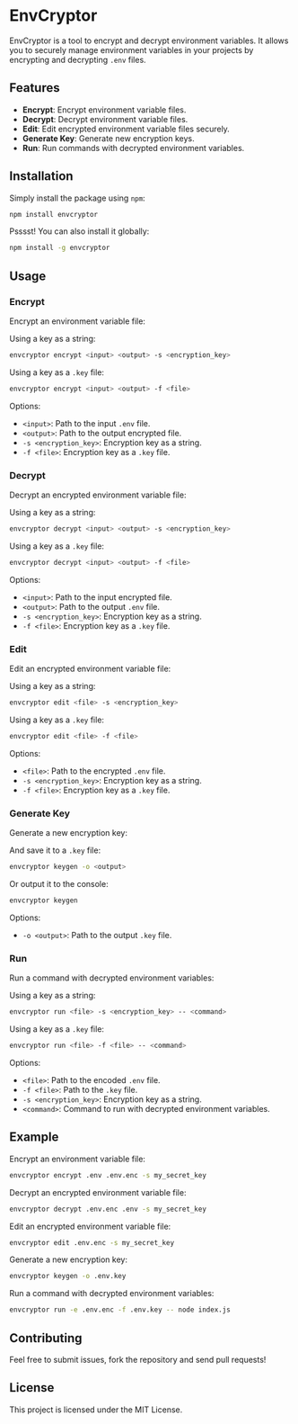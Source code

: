 # EnvCryptor

EnvCryptor is a tool to encrypt and decrypt environment variables. It allows you to securely manage environment variables in your projects by encrypting and decrypting `.env` files.

## Features

- **Encrypt**: Encrypt environment variable files.
- **Decrypt**: Decrypt environment variable files.
- **Edit**: Edit encrypted environment variable files securely.
- **Generate Key**: Generate new encryption keys.
- **Run**: Run commands with decrypted environment variables.

## Installation

Simply install the package using `npm`:

```bash
npm install envcryptor
```

Psssst! You can also install it globally:

```bash
npm install -g envcryptor
```

## Usage

### Encrypt

Encrypt an environment variable file:

Using a key as a string:

```bash
envcryptor encrypt <input> <output> -s <encryption_key>
```

Using a key as a `.key` file:

```bash
envcryptor encrypt <input> <output> -f <file>
```

Options:

- `<input>`: Path to the input `.env` file.
- `<output>`: Path to the output encrypted file.
- `-s <encryption_key>`: Encryption key as a string.
- `-f <file>`: Encryption key as a `.key` file.

### Decrypt

Decrypt an encrypted environment variable file:

Using a key as a string:

```bash
envcryptor decrypt <input> <output> -s <encryption_key>
```

Using a key as a `.key` file:

```bash
envcryptor decrypt <input> <output> -f <file>
```

Options:

- `<input>`: Path to the input encrypted file.
- `<output>`: Path to the output `.env` file.
- `-s <encryption_key>`: Encryption key as a string.
- `-f <file>`: Encryption key as a `.key` file.

### Edit

Edit an encrypted environment variable file:

Using a key as a string:

```bash
envcryptor edit <file> -s <encryption_key>
```

Using a key as a `.key` file:

```bash
envcryptor edit <file> -f <file>
```

Options:

- `<file>`: Path to the encrypted `.env` file.
- `-s <encryption_key>`: Encryption key as a string.
- `-f <file>`: Encryption key as a `.key` file.

### Generate Key

Generate a new encryption key:

And save it to a `.key` file:

```bash
envcryptor keygen -o <output>
```

Or output it to the console:

```bash
envcryptor keygen
```

Options:

- `-o <output>`: Path to the output `.key` file.

### Run

Run a command with decrypted environment variables:

Using a key as a string:

```bash
envcryptor run <file> -s <encryption_key> -- <command>
```

Using a key as a `.key` file:

```bash
envcryptor run <file> -f <file> -- <command>
```

Options:

- `<file>`: Path to the encoded `.env` file.
- `-f <file>`: Path to the `.key` file.
- `-s <encryption_key>`: Encryption key as a string.
- `<command>`: Command to run with decrypted environment variables.

## Example

Encrypt an environment variable file:

```bash
envcryptor encrypt .env .env.enc -s my_secret_key
```

Decrypt an encrypted environment variable file:

```bash
envcryptor decrypt .env.enc .env -s my_secret_key
```

Edit an encrypted environment variable file:

```bash
envcryptor edit .env.enc -s my_secret_key
```

Generate a new encryption key:

```bash
envcryptor keygen -o .env.key
```

Run a command with decrypted environment variables:

```bash
envcryptor run -e .env.enc -f .env.key -- node index.js
```

## Contributing

Feel free to submit issues, fork the repository and send pull requests!

## License

This project is licensed under the MIT License.
